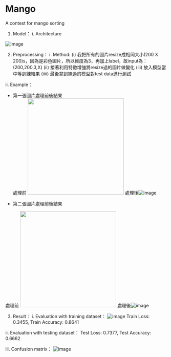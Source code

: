 # Mango
A contest for mango sorting
1.	Model：
  i.	Architecture

![image](https://user-images.githubusercontent.com/58549322/112744493-249be500-8fd3-11eb-9dd0-0d270c1189f0.png)

2.	Preprocessing：
  i.	Method:
  (i) 我把所有的圖片resize成相同大小(200 X 200)s，因為是彩色圖片，所以維度為3，再加上label，故input為：(200,200,3,X)
  (ii) 接著利用特徵增強將resize過的圖片做變化
  (iii) 放入模型當中等訓練結果
  (iiii) 最後拿訓練過的模型對test data進行測試
  
  ii.   Example：
  * 第一張圖片處理前後結果  
  處理前  <img src="https://user-images.githubusercontent.com/58549322/112744660-a80a0600-8fd4-11eb-8ea2-161e01954fcf.png" width="300"/> 處理後![image](https://user-images.githubusercontent.com/58549322/112744853-2c10bd80-8fd6-11eb-9fab-2af0c5f02618.png)


  * 第二張圖片處理前後結果
  
   處理前  <img src="https://user-images.githubusercontent.com/58549322/112744793-aab92b00-8fd5-11eb-9b23-e47c322a0720.png" width="300"/>  處理後![image](https://user-images.githubusercontent.com/58549322/112744841-113e4900-8fd6-11eb-8166-d43535b5cfa1.png)

3.	Result：
  i.	Evaluation with training dataset：
  ![image](https://user-images.githubusercontent.com/58549322/112744874-64b09700-8fd6-11eb-9cac-b1a94bfd3fcf.png)
  Train Loss: 0.3455,  Train Accuracy: 0.8641
  
  ii.	Evaluation with testing dataset：
  Test Loss: 0.7377,  Test Accuracy: 0.6662

  iii.	Confusion matrix：
  ![image](https://user-images.githubusercontent.com/58549322/112744912-a7726f00-8fd6-11eb-8d00-3e8263dab0a1.png)
